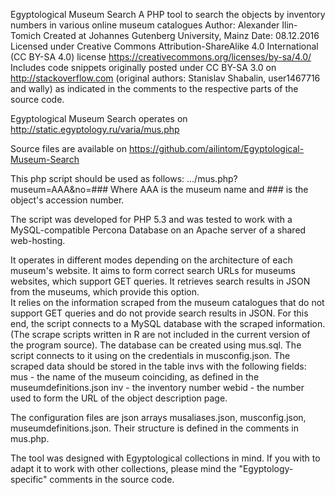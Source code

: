 Egyptological Museum Search
A PHP tool to search the objects by inventory numbers in various online museum catalogues
Author: Alexander Ilin-Tomich
Created at Johannes Gutenberg University, Mainz
 Date: 08.12.2016
 Licensed under Creative Commons Attribution-ShareAlike 4.0 International (CC BY-SA 4.0) license
 https://creativecommons.org/licenses/by-sa/4.0/
 Includes code snippets originally posted under CC BY-SA 3.0 on http://stackoverflow.com
 (original authors: Stanislav Shabalin, user1467716 and wally) as indicated in the comments to the respective parts
 of the source code.

  Egyptological Museum Search operates on http://static.egyptology.ru/varia/mus.php

  Source files are available on https://github.com/ailintom/Egyptological-Museum-Search 
 
  This php script should be used as follows:
  .../mus.php?museum=AAA&no=###
  Where AAA is the museum name and ### is the object's accession number.

  The script was developed for PHP 5.3 and was tested to work with a MySQL-compatible Percona Database on an Apache server of a shared web-hosting.
  
  It operates in different modes depending on the architecture of each museum's website. 
  It aims to form correct search URLs for museums websites, which support GET queries.
  It retrieves search results in JSON from the museums, which provide this option.  
  It relies on the information scraped from the museum catalogues that do not support GET queries and do not provide search results
  in JSON. For this end, the script connects to a MySQL database with the scraped information. (The scrape scripts written in R are not included in the current version of the program source).
  The database can be created using mus.sql. The script connects to it using on the credentials in musconfig.json. 
  The scraped data should be stored in the table invs  with the following fields:
    mus - the name of the museum coinciding, as defined in the museumdefinitions.json
    inv - the inventory number
    webid - the number used to form the URL of the object description page. 

  The configuration files are json arrays musaliases.json, musconfig.json, museumdefinitions.json.
  Their structure is defined in the comments in mus.php. 
  
  The tool was designed with Egyptological collections in mind. If you with to adapt it to work with other collections, please mind the "Egyptology-specific" comments in the source code.